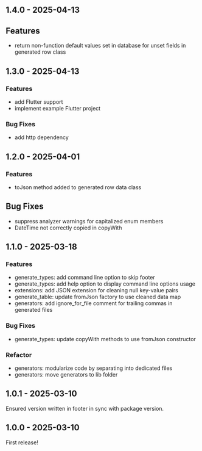 ## 1.4.0 - 2025-04-13

## Features
- return non-function default values set in database for unset fields in generated row class

## 1.3.0 - 2025-04-13

### Features
- add Flutter support
- implement example Flutter project

### Bug Fixes
- add http dependency

## 1.2.0 - 2025-04-01

### Features

- toJson method added to generated row data class

## Bug Fixes

- suppress analyzer warnings for capitalized enum members
- DateTime not correctly copied in copyWith

## 1.1.0 - 2025-03-18

### Features

- generate_types: add command line option to skip footer
- generate_types: add help option to display command line options usage
- extensions: add JSON extension for cleaning null key-value pairs
- generate_table: update fromJson factory to use cleaned data map
- generators: add ignore_for_file comment for trailing commas in generated files

### Bug Fixes

- generate_types: update copyWith methods to use fromJson constructor

### Refactor

- generators: modularize code by separating into dedicated files
- generators: move generators to lib folder

## 1.0.1 - 2025-03-10
Ensured version written in footer in sync with package version.

## 1.0.0 - 2025-03-10
First release!
